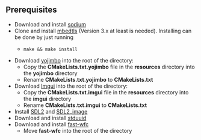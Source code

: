 ## Prerequisites

- Download and install [sodium](https://doc.libsodium.org/installation)
- Clone and install [mbedtls](https://github.com/Mbed-TLS/mbedtls) (Version 3.x at least is needed). Installing can be done by just running
  -     make && make install
- Download [yojimbo](https://github.com/networkprotocol/yojimbo) into the root of the directory:
  - Copy the **CMakeLists.txt.yojimbo** file in the **resources** directory into the **yojimbo** directory
  - Rename **CMakeLists.txt.yojimbo** to **CMakeLists.txt**
- Download [Imgui](https://github.com/ocornut/imgui) into the root of the directory:
  - Copy the **CMakeLists.txt.imgui** file in the **resources** directory into the **imgui** directory
  - Rename **CMakeLists.txt.imgui** to **CMakeLists.txt**
- Install [SDL2](https://lazyfoo.net/tutorials/SDL/01_hello_SDL/linux/index.php) and [SDL2_image](https://lazyfoo.net/tutorials/SDL/01_hello_SDL/linux/index.php)
- Download and install [stduuid](https://github.com/mariusbancila/stduuid)
- Download and install [fast-wfc](https://github.com/math-fehr/fast-wfc)
  - Move **fast-wfc** into the root of the directory